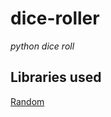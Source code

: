 # dice-roller
 *python dice roll*

## Libraries used
[Random](https://docs.python.org/3/library/random.html)
